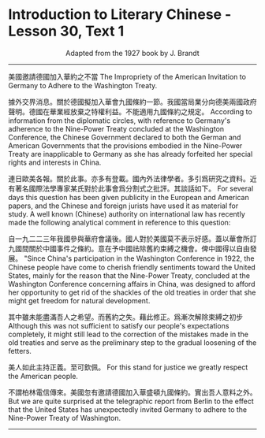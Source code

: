# Introduction to Literary Chinese - Lesson 30, Text 1

<center>Adapted from the 1927 book by J. Brandt</center>

---

美國邀請德國加入華約之不當
The Impropriety of the American Invitation to Germany to Adhere to the Washington Treaty.

據外交界消息。關於德國擬加入華會九國條約一節。我國當局業分向德美兩國政府聲明。德國在華業經放棄之特權利益。不能適用九國條約之規定。
According to information from the diplomatic circles, with reference to Germany's adherence to the Nine-Power Treaty concluded at the Washington Conference, the Chinese Government declared to both the German and American Governments that the provisions embodied in the Nine-Power Treaty are inapplicable to Germany as she has already forfeited her special rights and interests in China.

連日歐美各報。關於此事。亦多有登載。國內外法律學者。多引爲研究之資料。近有著名國際法學專家某氏對於此事會爲分割式之批評。其談話如下。
For several days this question has been given publicity in the European and American papers, and the Chinese and foreign jurists have used it as material for study. A well known (Chinese) authority on international law has recently made the following analytical comment in reference to this question:

自一九二二三年我國參與華府會議後。國人對於美國莫不表示好感。蓋以華會所訂九國間關於中國事件之條約。意在予中國祛除舊約束縛之機會。俾中國得以自由發展。
"Since China's participation in the Washington Conference in 1922, the Chinese people have come to cherish friendly sentiments toward the United States, mainly for the reason that the Nine-Power Treaty, concluded at the Washington Conference concerning affairs in China, was designed to afford her opportunity to get rid of the shackles of the old treaties in order that she might get freedom for natural development.

其中雖未能盡滿吾人之希望。而舊約之失。藉此修正。爲漸次解除束縛之初步
Although this was not sufficient to satisfy our people's expectations completely, it might still lead to the correction of the mistakes made in the old treaties and serve as the preliminary step to the gradual loosening of the fetters.

美人如此主持正義。至可欽佩。
For this stand for justice we greatly respect the American people.

不謂柏林電信傳來。美國忽有邀請德國加入華盛頓九國條約。實出吾人意料之外。
But we are quite surprised at the telegraphic report from Berlin to the effect that the United States has unexpectedly invited Germany to adhere to the Nine-Power Treaty of Washington.

---
